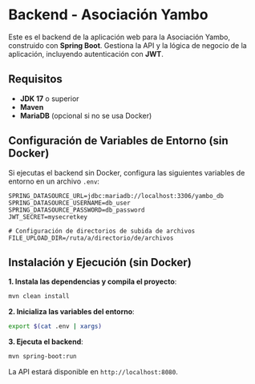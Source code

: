 # Backend - Asociación Yambo

Este es el backend de la aplicación web para la Asociación Yambo, construido con **Spring Boot**. Gestiona la API y la lógica de negocio de la aplicación, incluyendo autenticación con **JWT**.

## Requisitos

* **JDK 17** o superior
* **Maven**
* **MariaDB** (opcional si no se usa Docker)

## Configuración de Variables de Entorno (sin Docker)

Si ejecutas el backend sin Docker, configura las siguientes variables de entorno en un archivo `.env`:

```plaintext
SPRING_DATASOURCE_URL=jdbc:mariadb://localhost:3306/yambo_db
SPRING_DATASOURCE_USERNAME=db_user
SPRING_DATASOURCE_PASSWORD=db_password
JWT_SECRET=mysecretkey

# Configuración de directorios de subida de archivos
FILE_UPLOAD_DIR=/ruta/a/directorio/de/archivos
```

## Instalación y Ejecución (sin Docker)

**1. Instala las dependencias y compila el proyecto**:

```bash
mvn clean install
```

**2. Inicializa las variables del entorno**:

```bash
export $(cat .env | xargs)
```

**3. Ejecuta el backend**:

```bash
mvn spring-boot:run
```

La API estará disponible en `http://localhost:8080`.